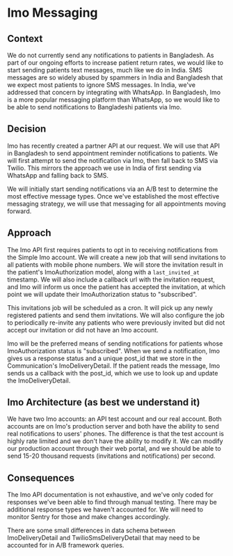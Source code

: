 # Imo Messaging

## Context

We do not currently send any notifications to patients in Bangladesh. As part of our ongoing efforts to increase patient return rates, we would like to start sending patients text messages, much like we do in India. SMS messages are so widely abused by spammers in India and Bangladesh that we expect most patients to ignore SMS messages. In India, we've addressed that concern by integrating with WhatsApp. In Bangladesh, Imo is a more popular messaging platform than WhatsApp, so we would like to be able to send notifications to Bangladeshi patients via Imo.

## Decision

Imo has recently created a partner API at our request. We will use that API in Bangladesh to send appointment reminder notifications to patients. We will first attempt to send the notification via Imo, then fall back to SMS via Twilio. This mirrors the approach we use in India of first sending via WhatsApp and falling back to SMS.

We will initially start sending notifications via an A/B test to determine the most effective message types. Once we've established the most effective messaging strategy, we will use that messaging for all appointments moving forward.

## Approach

The Imo API first requires patients to opt in to receiving notifications from the Simple Imo account. We will create a new job that will send invitations to all patients with mobile phone numbers. We will store the invitation result in the patient's ImoAuthorization model, along with a `last_invited_at` timestamp. We will also include a callback url with the invitation request, and Imo will inform us once the patient has accepted the invitation, at which point we will update their ImoAuthorization status to "subscribed".

This invitations job will be scheduled as a cron. It will pick up any newly registered patients and send them invitations. We will also configure the job to periodically re-invite any patients who were previously invited but did not accept our invitation or did not have an Imo account.

Imo will be the preferred means of sending notifications for patients whose ImoAuthorization status is "subscribed". When we send a notification, Imo gives us a response status and a unique post_id that we store in the Communication's ImoDeliveryDetail. If the patient reads the message, Imo sends us a callback with the post_id, which we use to look up and update the ImoDeliveryDetail.

## Imo Architecture (as best we understand it)

We have two Imo accounts: an API test account and our real account. Both accounts are on Imo's production server and both have the ability to send real notifications to users' phones. The difference is that the test account is highly rate limited and we don't have the ability to modify it. We can modify our production account through their web portal, and we should be able to send 15-20 thousand requests (invitations and notifications) per second.

## Consequences

The Imo API documentation is not exhaustive, and we've only coded for responses we've been able to find through manual testing. There may be additional response types we haven't accounted for. We will need to monitor Sentry for those and make changes accordingly.

There are some small differences in data schema between ImoDeliveryDetail and TwilioSmsDeliveryDetail that may need to be accounted for in A/B framework queries.